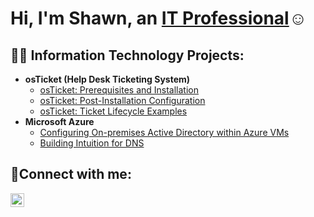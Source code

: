 <h1>Hi, I'm Shawn, an <a href="https://linkedin.com/in/shawn-wint-801646246/">IT Professional</a>☺</h1>

<h2>👨‍💻 Information Technology Projects:</h2>

- <b>osTicket (Help Desk Ticketing System)</b>
  - [osTicket: Prerequisites and Installation](https://github.com/ShawnWintIT/osticket-prereqs)
  - [osTicket: Post-Installation Configuration](https://github.com/ShawnWintIT/post-install-config)
  - [osTicket: Ticket Lifecycle Examples](https://github.com/ShawnWintIT/ticket-lifecycle)
- <b>Microsoft Azure</b>
  - [Configuring On-premises Active Directory within Azure VMs](https://github.com/ShawnWintIT/Configuring-ad)
  - [Building Intuition for DNS](https://github.com/ShawnWintIT/Building-Intuition-for-DNS) 
  

<h2>🤳Connect with me:</h2>

[<img align="left" alt="Josh | LinkedIn" width="22px" src="https://cdn.jsdelivr.net/npm/simple-icons@v3/icons/linkedin.svg" />][linkedin]


[linkedin]: https://linkedin.com/in/shawn-wint-801646246/
